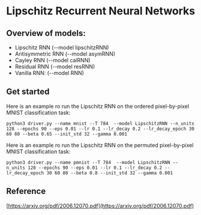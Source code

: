 # Lipschitz Recurrent Neural Networks



Overview of models:
-----------
* Lipschitz RNN (--model lipschitzRNN)
* Antisymmetric RNN (--model asymRNN)
* Cayley RNN (--model calRNN)
* Residual RNN (--model resRNN)
* Vanilla RNN: (--model RNN)


Get started
-----------

Here is an example ro run the Lipschitz RNN on the ordered pixel-by-pixel MNIST classification task:

```python3 driver.py --name mnist --T 784  --model LipschitzRNN --n_units 128 --epochs 90 --eps 0.01 --lr 0.1 --lr_decay 0.2 --lr_decay_epoch 30 60 80 --beta 0.65 --init_std 32 --gamma 0.001```


Here is an example ro run the Lipschitz RNN on the permuted pixel-by-pixel MNIST classification task:

```python3 driver.py --name pmnist --T 784  --model LipschitzRNN --n_units 128 --epochs 90 --eps 0.01 --lr 0.1 --lr_decay 0.2 --lr_decay_epoch 30 60 80 --beta 0.8 --init_std 32 --gamma 0.001```



Reference
----------
[https://arxiv.org/pdf/2006.12070.pdf](https://arxiv.org/pdf/2006.12070.pdf)
